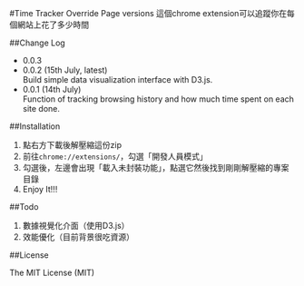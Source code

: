 #Time Tracker Override Page versions
這個chrome extension可以追蹤你在每個網站上花了多少時間

##Change Log
- 0.0.3
- 0.0.2 (15th July, latest) <br>Build simple data visualization interface with D3.js.
- 0.0.1 (14th July) <br> Function of tracking browsing history and how much time spent on each site done.



##Installation
1. 點右方下載後解壓縮這份zip 
2. 前往`chrome://extensions/`，勾選「開發人員模式」
3. 勾選後，左邊會出現「載入未封裝功能」，點選它然後找到剛剛解壓縮的專案目錄
4. Enjoy It!!!

##Todo
1. 數據視覺化介面（使用D3.js）
2. 效能優化（目前背景很吃資源）


##License

The MIT License (MIT)

